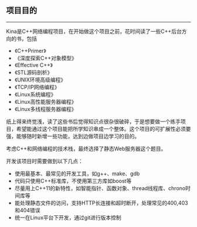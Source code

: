 ## 项目目的
---
Kina是C++网络编程项目，在开始做这个项目之前，花时间读了一些C++后台方向的书，包括
- 《C++Primer》
- 《深度探索C++对象模型》
- 《Effective C++》
- 《STL源码剖析》
- 《UNIX环境高级编程》
- 《TCP/IP网络编程》
- 《Linux系统编程》
- 《Linux高性能服务器编程》
- 《Linux多线程服务器编程》

纸上得来终觉浅，读了这些书后觉得知识点很杂很破碎，于是想要做一个练手项目，希望能通过这个项目能把所学知识串成一个整体。这个项目的可扩展性必须要强，能够随时新增一些功能，达到边做项目边学习的目的。

考虑C++和网络编程的技术栈，最终选择了静态Web服务器这个题目。

开发该项目时需要做到以下几点：
- 使用最基本、最常见的开发工具，如g++、make、gdb
- 代码只使用C++标准库，不使用第三方库如boost等
- 尽量用上C++11的新特性，如智能指针、函数对象、thread线程库、chrono时间库等
- 能处理静态文件的访问，支持HTTP长连接和超时断开，处理常见的400,403和404错误
- 统一在Linux平台下开发，通过git进行版本控制